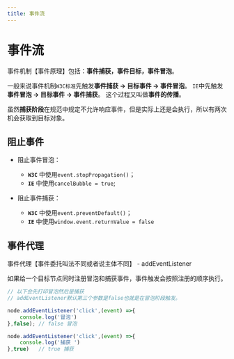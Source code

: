 ```yaml
---
title: 事件流
---
```


# 事件流
事件机制【事件原理】包括：**事件捕获，事件目标，事件冒泡**。

一般来说事件机制`W3C标准`先触发**事件捕获 -> 目标事件 -> 事件冒泡**。
`IE`中先触发**事件冒泡 -> 目标事件 -> 事件捕获**。
这个过程又叫做**事件的传播**。

虽然**捕获阶段**在规范中规定不允许响应事件，但是实际上还是会执行，所以有两次机会获取到目标对象。

## 阻止事件

* 阻止事件冒泡：
  - **`W3C`** 中使用`event.stopPropagation()`；
  - **`IE`** 中使用`cancelBubble = true`;

* 阻止事件捕获：
  - **`W3C`** 中使用`event.preventDefault()`；
  - **`IE`** 中使用`window.event.returnValue = false`

## 事件代理
事件代理【事件委托叫法不同或者说主体不同】 - addEventListener

如果给一个目标节点同时注册冒泡和捕获事件，事件触发会按照注册的顺序执行。

```js
// 以下会先打印冒泡然后是捕获
// addEventListener默认第三个参数是false也就是在冒泡阶段触发。

node.addEventListener('click',(event) =>{
    console.log('冒泡')
},false); // false 冒泡

node.addEventListener('click',(event) =>{
    console.log('捕获 ')
},true)   // true 捕获
```
